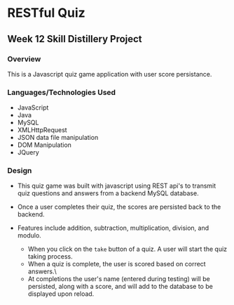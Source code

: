 # RESTful Quiz
#####


## Week 12 Skill Distillery Project 

### Overview 
This is a Javascript quiz game application with user score persistance.

### Languages/Technologies Used
<ul>
<li>JavaScript</li>
<li>Java</li>
<li>MySQL</li>
<li>XMLHttpRequest</li>
<li>JSON data file manipulation</li>
<li>DOM Manipulation</li>
<li>JQuery</li>
</ul>

### Design
* This quiz game was built with javascript using REST api's to transmit quiz questions and answers from a backend MySQL database.
* Once a user completes their quiz, the scores are persisted back to the backend.

* Features include addition, subtraction, multiplication, division, and modulo.
  * When you click on the `take` button of a quiz. A user will start the quiz taking process.
  * When a quiz is complete, the user is scored based on correct answers.\
  * At completions the user's name (entered during testing) will be persisted, along with a score, and will add to the database to be displayed upon reload.
